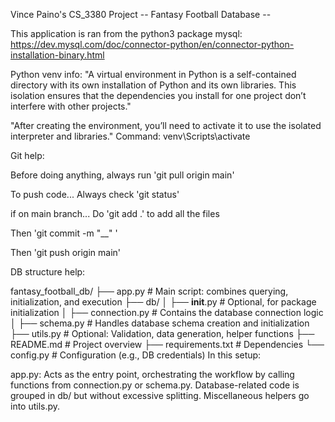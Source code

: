 Vince Paino's CS_3380 Project
-- Fantasy Football Database --

This application is ran from the python3 package mysql:
https://dev.mysql.com/doc/connector-python/en/connector-python-installation-binary.html












Python venv info:
"A virtual environment in Python is a self-contained directory with its own installation 
of Python and its own libraries. This isolation ensures that the dependencies you install 
for one project don’t interfere with other projects."

"After creating the environment, you’ll need to activate it to use the isolated interpreter and libraries."
Command: venv\Scripts\activate

Git help:

Before doing anything, always run
'git pull origin main'

To push code...
Always check 'git status'

if on main branch...
Do 'git add .' to add all the files 

Then 'git commit -m "__" '

Then 'git push origin main'


DB structure help:

fantasy_football_db/
├── app.py                # Main script: combines querying, initialization, and execution
├── db/
│   ├── __init__.py       # Optional, for package initialization
│   ├── connection.py     # Contains the database connection logic
│   ├── schema.py         # Handles database schema creation and initialization
├── utils.py              # Optional: Validation, data generation, helper functions
├── README.md             # Project overview
├── requirements.txt      # Dependencies
└── config.py             # Configuration (e.g., DB credentials)
In this setup:

app.py: Acts as the entry point, orchestrating the workflow by calling functions from connection.py or schema.py.
Database-related code is grouped in db/ but without excessive splitting.
Miscellaneous helpers go into utils.py.

